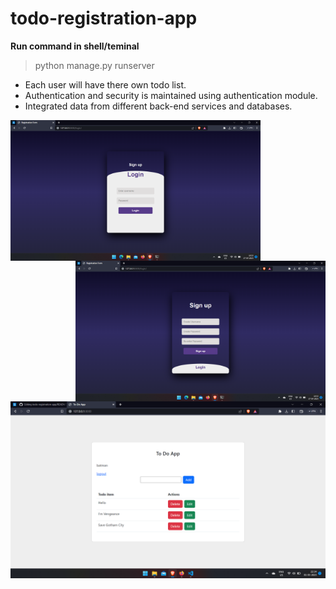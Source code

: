 # todo-registration-app

**Run command in shell/teminal**
> python manage.py runserver

* Each user will have there own todo list.
* Authentication and security is maintained using authentication module.
* Integrated data from different back-end services and databases.

<div>
<img align="left" src="screenshots/login-page.png" width=400/>             <img align="right" src="screenshots/signup-page.png" width=400/> 
</div>

<img src="screenshots/todo.png"/> 
